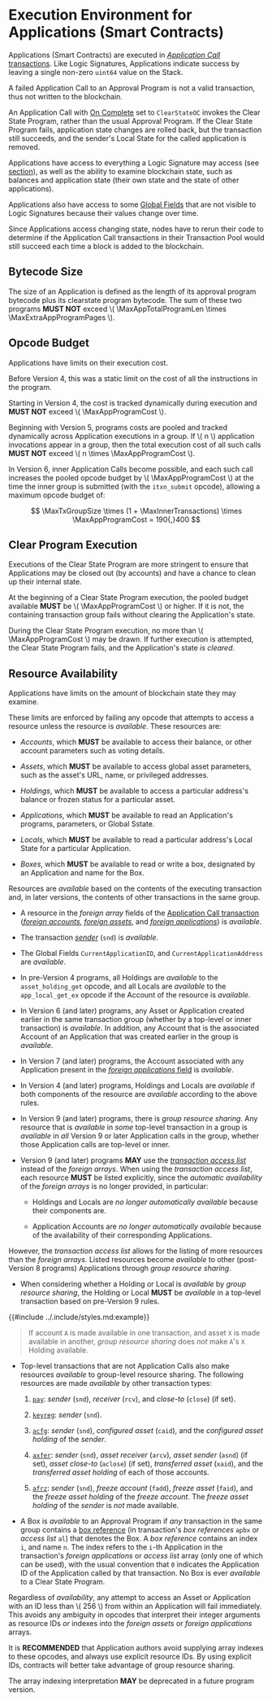 $$
\newcommand \App {\mathrm{App}}
\newcommand \MaxAppProgramCost {\App_{c,\max}}
\newcommand \MaxTxGroupSize {GT_\max}
\newcommand \MaxInnerTransactions {\App_\mathrm{itxn}}
\newcommand \MaxAppTotalProgramLen {\App_{\mathrm{prog},t,\max}}
\newcommand \MaxExtraAppProgramPages {\App_{\mathrm{page},\max}}
$$

# Execution Environment for Applications (Smart Contracts)

Applications (Smart Contracts) are executed in [_Application Call_ transactions]().
Like Logic Signatures, Applications indicate success by leaving a single non-zero
`uint64` value on the Stack.

A failed Application Call to an Approval Program is not a valid transaction, thus
not written to the blockchain.

An Application Call with [On Complete]() set to `ClearStateOC` invokes the Clear
State Program, rather than the usual Approval Program. If the Clear State Program
fails, application state changes are rolled back, but the transaction still succeeds,
and the sender's Local State for the called application is removed.

Applications have access to everything a Logic Signature may access (see [section]()),
as well as the ability to examine blockchain state, such as balances and application
state (their own state and the state of other applications).

Applications also have access to some [Global Fields]() that are not visible to Logic
Signatures because their values change over time.

Since Applications access changing state, nodes have to rerun their code to determine
if the Application Call transactions in their Transaction Pool would still succeed
each time a block is added to the blockchain.

## Bytecode Size

The size of an Application is defined as the length of its approval program bytecode plus its clearstate program bytecode. The sum of these two programs **MUST NOT** exceed \\( \MaxAppTotalProgramLen \times \MaxExtraAppProgramPages \\).

## Opcode Budget

Applications have limits on their execution cost.

Before Version 4, this was a static limit on the cost of all the instructions in
the program.

Starting in Version 4, the cost is tracked dynamically during execution
and **MUST NOT** exceed \\( \MaxAppProgramCost \\).

Beginning with Version 5, programs costs are pooled and tracked dynamically across
Application executions in a group. If \\( n \\) application invocations appear in
a group, then the total execution cost of all such calls **MUST NOT** exceed
\\( n \times \MaxAppProgramCost \\).

In Version 6, inner Application Calls become possible, and each such call increases
the pooled opcode budget by \\( \MaxAppProgramCost \\) at the time the inner group
is submitted (with the `itxn_submit` opcode), allowing a maximum opcode budget of:

$$
\MaxTxGroupSize \times (1 + \MaxInnerTransactions) \times \MaxAppProgramCost = 190{,}400
$$

## Clear Program Execution

Executions of the Clear State Program are more stringent to ensure that Applications
may be closed out (by accounts) and have a chance to clean up their internal state.

At the beginning of a Clear State Program execution, the pooled budget available
**MUST** be \\( \MaxAppProgramCost \\) or higher. If it is not, the containing transaction
group fails without clearing the Application's state.

During the Clear State Program execution, no more than \\( \MaxAppProgramCost \\)
may be drawn. If further execution is attempted, the Clear State Program fails, and
the Application's state _is cleared_.

## Resource Availability

Applications have limits on the amount of blockchain state they may examine.

These limits are enforced by failing any opcode that attempts to access a resource
unless the resource is _available_. These resources are:

- _Accounts_, which **MUST** be available to access their balance, or other account
parameters such as voting details.

- _Assets_, which **MUST** be available to access global asset parameters, such as
the asset's URL, name, or privileged addresses.

- _Holdings_, which **MUST** be available to access a particular address's balance
or frozen status for a particular asset.

- _Applications_, which **MUST** be available to read an Application's programs,
parameters, or Global Sstate.

- _Locals_, which **MUST** be available to read a particular address's Local State
for a particular Application.

- _Boxes_, which **MUST** be available to read or write a box, designated by an
Application and name for the Box.

Resources are _available_ based on the contents of the executing transaction and,
in later versions, the contents of other transactions in the same group.

- A resource in the _foreign array_ fields of the [Application Call transaction]()
([_foreign accounts_](), [_foreign assets_](), and [_foreign applications_]()) is
_available_.

- The transaction [_sender_]() (`snd`) is _available_.

- The Global Fields `CurrentApplicationID`, and `CurrentApplicationAddress` are _available_.

- In pre-Version 4 programs, all Holdings are _available_ to the `asset_holding_get`
opcode, and all Locals are _available_ to the `app_local_get_ex` opcode if the Account
of the resource is _available_.

- In Version 6 (and later) programs, any Asset or Application created earlier
in the same transaction group (whether by a top-level or inner transaction) is _available_.
In addition, any Account that is the associated Account of an Application that was
created earlier in the group is _available_.

- In Version 7 (and later) programs, the Account associated with any Application
present in the [_foreign applications_ field](../ledger/ledger-txn-application-call.md#foreign-applications)
is _available_.

- In Version 4 (and later) programs, Holdings and Locals are _available_ if both
components of the resource are _available_ according to the above rules.

- In Version 9 (and later) programs, there is _group resource sharing_. Any
resource that is _available_ in _some_ top-level transaction in a group is _available_
in _all_ Version 9 or later Application calls in the group, whether those Application
calls are top-level or inner.

- Version 9 (and later) programs **MAY** use the [_transaction access list_]()
instead of the _foreign arrays_. When using the _transaction access list_, each resource
**MUST** be listed explicitly, since the _automatic availability_ of the _foreign
arrays_ is no longer provided, in particular:

  - Holdings and Locals are _no longer automatically available_ because their components
  are.

  - Application Accounts are _no longer automatically available_ because of the availability
  of their corresponding Applications.

However, the _transaction access list_ allows for the listing of more resources
than the _foreign arrays_. Listed resources become _available_ to other (post-Version 8
programs) Applications through _group resource sharing_.

- When considering whether a Holding or Local is _available_ by _group resource sharing_,
the Holding or Local **MUST** be _available_ in a top-level transaction based on
pre-Version 9 rules.

{{#include ../.include/styles.md:example}}
> If account `A` is made available in one transaction, and asset `X` is made available
> in another, _group resource sharing_ does _not_ make `A`'s `X` Holding available.
     
- Top-level transactions that are not Application Calls also make resources _available_
to group-level resource sharing. The following resources are made _available_ by
other transaction types:

  1. [`pay`](): _sender_ (`snd`), _receiver_ (`rcv`), and _close-to_ (`close`) (if set).

  1. [`keyreg`](): _sender_ (`snd`).

  1. [`acfg`](): _sender_ (`snd`), _configured asset_ (`caid`), and the _configured
  asset holding_ of the _sender_.

  1. [`axfer`](): _sender_ (`snd`), _asset receiver_ (`arcv`), _asset sender_ (`asnd`)
  (if set), _asset close-to_ (`aclose`) (if set), _transferred asset_ (`xaid`), and
  the _transferred asset holding_ of each of those accounts.

  1. [`afrz`](): _sender_ (`snd`), _freeze account_ (`fadd`), _freeze asset_ (`faid`),
  and the _freeze asset holding_ of the _freeze account_. The _freeze asset holding_
  of the _sender_ is _not_ made available.

- A Box is _available_ to an Approval Program if _any_ transaction in the same group
contains a [box reference]() (in transaction's _box references_ `apbx` or _access
list_ `al`) that denotes the Box. A _box reference_ contains an index `i`, and name
`n`. The index refers to the `i`-th Application in the transaction's _foreign applications_
or _access list_ array (only one of which can be used), with the usual convention that
`0` indicates the Application ID of the Application called by that transaction. No
Box is ever _available_ to a Clear State Program.

Regardless of _availability_, any attempt to access an Asset or Application with
an ID less than \\( 256 \\) from within an Application will fail immediately. This
avoids any ambiguity in opcodes that interpret their integer arguments as resource
IDs _or_ indexes into the _foreign assets_ or _foreign applications_ arrays.

It is **RECOMMENDED** that Application authors avoid supplying array indexes to these 
opcodes, and always use explicit resource IDs. By using explicit IDs, contracts will
better take advantage of group resource sharing.

The array indexing interpretation **MAY** be deprecated in a future program version.